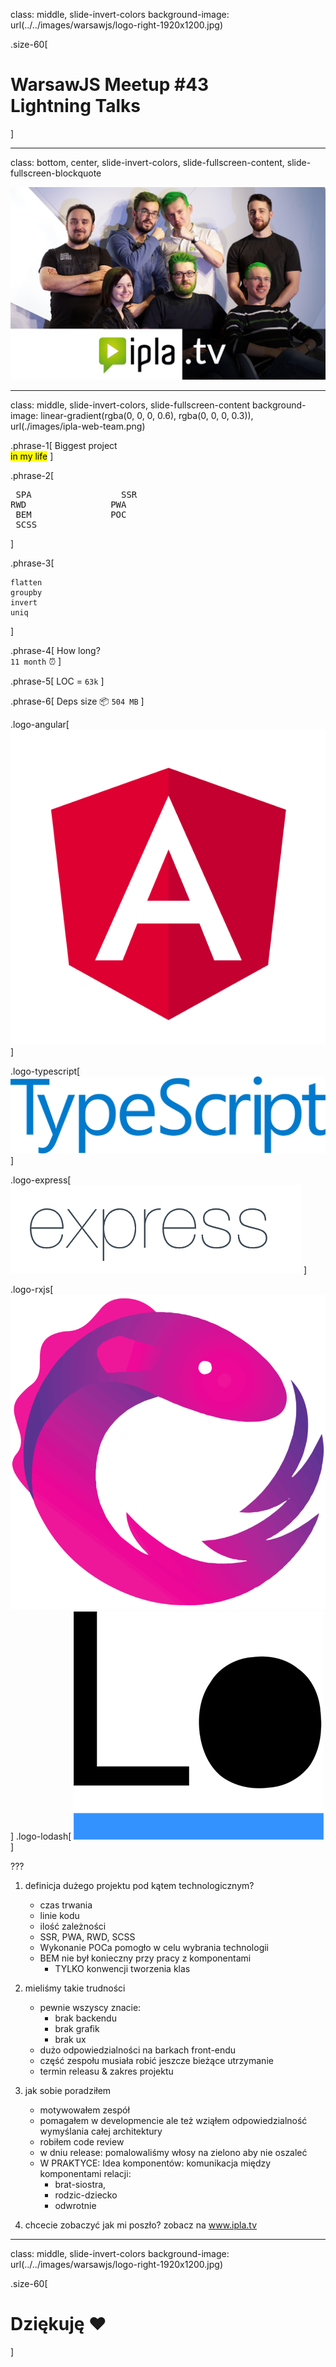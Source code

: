 class: middle, slide-invert-colors
background-image: url(../../images/warsawjs/logo-right-1920x1200.jpg)

.size-60[
# WarsawJS Meetup #43<br/><span class="slim">Lightning Talks</span>
]

---

class: bottom, center, slide-invert-colors, slide-fullscreen-content, slide-fullscreen-blockquote

![](./images/ipla-web-team.png)

---

class: middle, slide-invert-colors, slide-fullscreen-content
background-image: linear-gradient(rgba(0, 0, 0, 0.6), rgba(0, 0, 0, 0.3)), url(./images/ipla-web-team.png)

.phrase-1[
Biggest project<br/><mark>in my life</mark>
]

.phrase-2[
<pre>
 SPA                 SSR
RWD                PWA
 BEM               POC
 SCSS
</pre>
]

.phrase-3[
```
flatten
groupby
invert
uniq
```
]

.phrase-4[
How long?<br/>`11 month` ⏰
]


.phrase-5[
LOC = `63k`
]

.phrase-6[
Deps size 📦 `504 MB`
]

.logo-angular[
![](./images/logo-angular.png)
]

.logo-typescript[
![](./images/logo-typescript.png)
]

.logo-express[
![](./images/logo-expressjs.png)
]

.logo-rxjs[
![](./images/logo-rxjs.png)
]
.logo-lodash[
![](./images/logo-lodash.png)
]

???

1. definicja dużego projektu pod kątem technologicznym?

    - czas trwania
    - linie kodu
    - ilość zależności
    - SSR, PWA, RWD, SCSS
    + Wykonanie POCa pomogło w celu wybrania technologii
    - BEM nie był konieczny przy pracy z komponentami
        - TYLKO konwencji tworzenia klas

2. mieliśmy takie trudności

    - pewnie wszyscy znacie:
        - brak backendu
        - brak grafik
        - brak ux
    - dużo odpowiedzialności na barkach front-endu
    - część zespołu musiała robić jeszcze bieżące utrzymanie
    - termin releasu & zakres projektu

3. jak sobie poradziłem

    - motywowałem zespół
    - pomagałem w developmencie ale też wziąłem odpowiedzialność wymyślania całej architektury
    - robiłem code review
    - w dniu release: pomalowaliśmy włosy na zielono aby nie oszaleć
    + W PRAKTYCE: Idea komponentów: komunikacja między komponentami relacji:
        - brat-siostra,
        - rodzic-dziecko
        - odwrotnie

4. chcecie zobaczyć jak mi poszło? zobacz na www.ipla.tv

---

class: middle, slide-invert-colors
background-image: url(../../images/warsawjs/logo-right-1920x1200.jpg)

.size-60[
# Dziękuję ❤️
]
